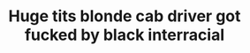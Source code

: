---
layout: post
title: Huge tits blonde cab driver got fucked by black interracial
duration: '06:17'
view: 250
rate: 2
video: 'https://flashservice.xvideos.com/embedframe/25006091'
priority: 0.9
changefreq: daily
---